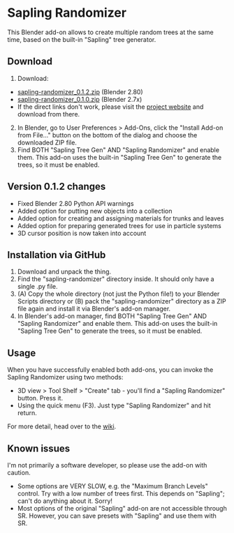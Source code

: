 # Sapling Randomizer
This Blender add-on allows to create multiple random trees at the same time, based on the built-in "Sapling" tree generator.

## Download
1. Download:
  - [sapling-randomizer_0.1.2.zip](https://github.com/ThomasRadeke/sapling-randomizer/raw/master/sapling-randomizer-0.1.2.zip) (Blender 2.80)
  - [sapling-randomizer_0.1.0.zip](https://rahdick.at/projects/02_projects/2018-04-06_blender_addon_sapling_randomizer/sapling-randomizer_0.1.0.zip) (Blender 2.7x)
  - If the direct links don't work, please visit the [project website](https://rahdick.at/en/02_projects/2018-04-06_blender_addon_sapling_randomizer) and download from there.
2. In Blender, go to User Preferences > Add-Ons, click the "Install Add-on from File…" button on the bottom of the dialog and choose the downloaded ZIP file.
3. Find BOTH "Sapling Tree Gen" AND "Sapling Randomizer" and enable them. This add-on uses the built-in "Sapling Tree Gen" to generate the trees, so it must be enabled.

## Version 0.1.2 changes
- Fixed Blender 2.80 Python API warnings
- Added option for putting new objects into a collection
- Added option for creating and assigning materials for trunks and leaves
- Added option for preparing generated trees for use in particle systems
- 3D cursor position is now taken into account

## Installation via GitHub
1. Download and unpack the thing.
2. Find the "sapling-randomizer" directory inside. It should only have a single .py file.
3. (A) Copy the whole directory (not just the Python file!) to your Blender Scripts directory or (B) pack the "sapling-randomizer" directory as a ZIP file again and install it via Blender's add-on manager.
4. In Blender's add-on manager, find BOTH "Sapling Tree Gen" AND "Sapling Randomizer" and enable them. This add-on uses the built-in "Sapling Tree Gen" to generate the trees, so it must be enabled.

## Usage
When you have successfully enabled both add-ons, you can invoke the Sapling Randomizer using two methods:
- 3D view > Tool Shelf > "Create" tab - you'll find a "Sapling Randomizer" button. Press it.
- Using the quick menu (F3). Just type "Sapling Randomizer" and hit return.

For more detail, head over to the [wiki](https://github.com/ThomasRadeke/sapling-randomizer/wiki).

## Known issues
I'm not primarily a software developer, so please use the add-on with caution.
- Some options are VERY SLOW, e.g. the "Maximum Branch Levels" control. Try with a low number of trees first. This depends on "Sapling"; can't do anything about it. Sorry!
- Most options of the original "Sapling" add-on are not accessible through SR. However, you can save presets with "Sapling" and use them with SR.
